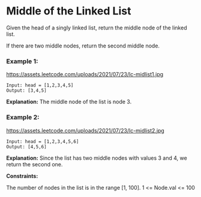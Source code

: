 # Middle of the Linked List

Given the head of a singly linked list, return the middle node of the linked list.

If there are two middle nodes, return the second middle node.


### Example 1:
https://assets.leetcode.com/uploads/2021/07/23/lc-midlist1.jpg
```
Input: head = [1,2,3,4,5]
Output: [3,4,5]
```
**Explanation:** The middle node of the list is node 3.


### Example 2:
https://assets.leetcode.com/uploads/2021/07/23/lc-midlist2.jpg
```
Input: head = [1,2,3,4,5,6]
Output: [4,5,6]
```
**Explanation:** Since the list has two middle nodes with values 3 and 4, we return the second one.


**Constraints:**

The number of nodes in the list is in the range [1, 100].
1 <= Node.val <= 100

